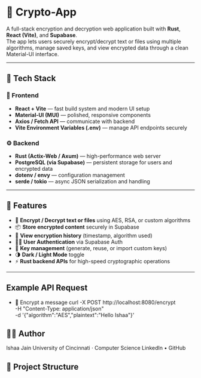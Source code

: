 # 🔐 Crypto-App

A full-stack encryption and decryption web application built with **Rust**, **React (Vite)**, and **Supabase**.  
The app lets users securely encrypt/decrypt text or files using multiple algorithms, manage saved keys, and view encrypted data through a clean Material-UI interface.

---

## 🚀 Tech Stack

### 🧠 Frontend
- **React + Vite** — fast build system and modern UI setup  
- **Material-UI (MUI)** — polished, responsive components  
- **Axios / Fetch API** — communicate with backend  
- **Vite Environment Variables (.env)** — manage API endpoints securely  

### ⚙️ Backend
- **Rust (Actix-Web / Axum)** — high-performance web server  
- **PostgreSQL (via Supabase)** — persistent storage for users and encrypted data  
- **dotenv / envy** — configuration management  
- **serde / tokio** — async JSON serialization and handling  

---

## 🧩 Features

- 🔑 **Encrypt / Decrypt text or files** using AES, RSA, or custom algorithms  
- 📦 **Store encrypted content** securely in Supabase  
- 🧾 **View encryption history** (timestamp, algorithm used)  
- 🧍‍♂️ **User Authentication** via Supabase Auth  
- 🧮 **Key management** (generate, reuse, or import custom keys)  
- 🌗 **Dark / Light Mode** toggle  
- ⚡ **Rust backend APIs** for high-speed cryptographic operations  

---

## Example API Request

- 🔑 Encrypt a message
curl -X POST http://localhost:8080/encrypt \
  -H "Content-Type: application/json" \
  -d '{"algorithm":"AES","plaintext":"Hello Ishaa"}'

## 👩‍💻 Author

Ishaa Jain
University of Cincinnati · Computer Science
LinkedIn • GitHub

## 📁 Project Structure

